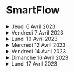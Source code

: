 # SmartFlow 
<details>
<summary>Jeudi 6 Avril 2023 </summary>

Elarbi Rikab :
- [X] Initialisation du projet.
- [X] Ajout d'un systeme d'authentification (en cours de développement).
- [X] Ajout de la page de Connexion (en cours de développement) .
- [X] Ajout de la page d'inscription (en cours de développement) .
</details>

<details>
<summary>Vendredi 7 Avril 2023 </summary>
Elarbi Rikab : 

- [X] Implementation du DashBoard.
- [X] Implementation  d'une section Permettant la modification des informations de l'utilisateur  
- [X] Implementation  d'une section permettant l'envoi du fichier.
</details>

<details>
<summary>Lundi 10 Avril 2023 </summary>
Elarbi Rikab : 

- gestion des Wallet (en cours de développement)
- gestion des utilisateurs (en cours de développement)
</details>

<details>
<summary>Mercredi 12 Avril 2023 </summary>
Elarbi Rikab :
- RDV avec les encadrants (Claude duvallet, Maxence Lambard).
</details>

<details>
<summary>Vendredi 14 Avril 2023 </summary>
Elarbi Rikab :
- Fix Bugs sur page de profil.
- Fix Bugs sur page d'inscription.
- Fix Bugs sur page de connection.
</details>


<details>
<summary>Dimanche 16 Avril 2023 </summary>
Elarbi Rikab :
- Implementation de WalletConnector avec Cardano-Wallet-Js
- Impelmentation de SendFile
- Ajout possibilité de lier son wallet au compte smartflow.
- Ajout du backend permettant de Hasher le document envoyé.
- Ajout possibilté d'envoyer une transaction à l'adresse du destinataire.
</details>


<details>
<summary>Lundi 17 Avril 2023 </summary>
Elarbi Rikab :
- Ajout notification quand la transaction est envoyé à la blockchain.
</details>
